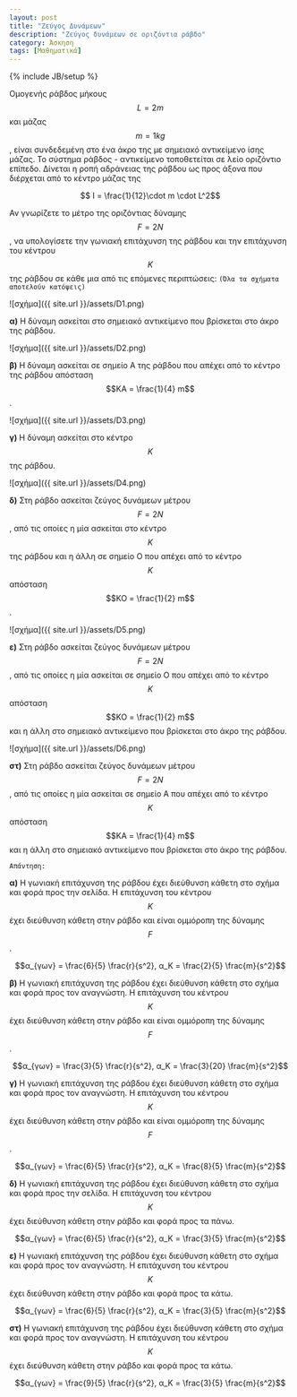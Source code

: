 ```yaml
---
layout: post
title: "Ζεύγος Δυνάμεων"
description: "Ζεύγος δυνάμεων σε οριζόντια ράβδο"
category: Άσκηση
tags: [Μαθηματικά]
---
```

{% include JB/setup %}

Ομογενής ράβδος μήκους $$L = 2m$$ και μάζας $$m = 1kg$$, είναι συνδεδεμένη στο ένα άκρο της με σημειακό αντικείμενο ίσης μάζας. Το σύστημα ράβδος - αντικείμενο τοποθετείται σε λείο οριζόντιο επίπεδο. Δίνεται η ροπή αδράνειας της ράβδου ως προς άξονα που διέρχεται από το κέντρο μάζας της

$$ Ι = \frac{1}{12}\cdot m \cdot L^2$$


Αν γνωρίζετε το μέτρο της οριζόντιας δύναμης $$F = 2N$$, να υπολογίσετε την γωνιακή επιτάχυνση της ράβδου και την επιτάχυνση του κέντρου $$Κ$$ της ράβδου σε κάθε μια από τις επόμενες περιπτώσεις:
`(Όλα τα σχήματα αποτελούν κατόψεις)`

![σχήμα]({{ site.url }}/assets/D1.png) 

**α)** H δύναμη ασκείται στο σημειακό αντικείμενο που βρίσκεται στο άκρο της ράβδου.

![σχήμα]({{ site.url }}/assets/D2.png) 

**β)** Η δύναμη ασκείται σε σημείο Α της ράβδου που απέχει από το κέντρο της ράβδου απόσταση $$ΚΑ = \frac{1}{4} m$$.

![σχήμα]({{ site.url }}/assets/D3.png) 

**γ)** H δύναμη ασκείται στο κέντρο $$Κ$$ της ράβδου.

![σχήμα]({{ site.url }}/assets/D4.png) 

**δ)** Στη ράβδο ασκείται ζεύγος δυνάμεων μέτρου $$F = 2N$$, από τις οποίες η μία ασκείται στο κέντρο $$Κ$$ της ράβδου και η άλλη σε σημείο Ο που απέχει από το κέντρο $$Κ$$ απόσταση $$ΚΟ = \frac{1}{2} m$$.

![σχήμα]({{ site.url }}/assets/D5.png) 

**ε)** Στη ράβδο ασκείται ζεύγος δυνάμεων μέτρου $$F = 2N$$, από τις οποίες η μία ασκείται σε σημείο Ο που απέχει από το κέντρο $$Κ$$ απόσταση $$ΚΟ = \frac{1}{2} m$$ και η άλλη στο σημειακό αντικείμενο που βρίσκεται στο άκρο της ράβδου.

![σχήμα]({{ site.url }}/assets/D6.png) 

**στ)** Στη ράβδο ασκείται ζεύγος δυνάμεων μέτρου $$F = 2N$$, από τις οποίες η μία ασκείται σε σημείο Α που απέχει από το κέντρο $$Κ$$ απόσταση $$ΚΑ = \frac{1}{4} m$$ και η άλλη στο σημειακό αντικείμενο που βρίσκεται στο άκρο της ράβδου.



`Απάντηση:`


**α)** Η γωνιακή επιτάχυνση της ράβδου έχει διεύθυνση κάθετη στο σχήμα και φορά προς την σελίδα. Η επιτάχυνση του κέντρου $$Κ$$ έχει διεύθυνση κάθετη στην ράβδο και είναι ομμόροπη της δύναμης $$F$$.

$$α_{γων} = \frac{6}{5} \frac{r}{s^2}, α_Κ = \frac{2}{5} \frac{m}{s^2}$$

**β)** Η γωνιακή επιτάχυνση της ράβδου έχει διεύθυνση κάθετη στο σχήμα και φορά προς τον αναγνώστη. Η επιτάχυνση του κέντρου $$Κ$$ έχει διεύθυνση κάθετη στην ράβδο και είναι ομμόροπη της δύναμης $$F$$.

$$α_{γων} = \frac{3}{5} \frac{r}{s^2}, α_Κ = \frac{3}{20} \frac{m}{s^2}$$


**γ)** Η γωνιακή επιτάχυνση της ράβδου έχει διεύθυνση κάθετη στο σχήμα και φορά προς τον αναγνώστη. Η επιτάχυνση του κέντρου $$Κ$$ έχει διεύθυνση κάθετη στην ράβδο και είναι ομμόροπη της δύναμης $$F$$.

$$α_{γων} = \frac{6}{5} \frac{r}{s^2}, α_Κ = \frac{8}{5} \frac{m}{s^2}$$


**δ)** Η γωνιακή επιτάχυνση της ράβδου έχει διεύθυνση κάθετη στο σχήμα και φορά προς την σελίδα. Η επιτάχυνση του κέντρου $$Κ$$ έχει διεύθυνση κάθετη στην ράβδο και φορά προς τα πάνω.

$$α_{γων} = \frac{6}{5} \frac{r}{s^2}, α_Κ = \frac{3}{5} \frac{m}{s^2}$$

**ε)** Η γωνιακή επιτάχυνση της ράβδου έχει διεύθυνση κάθετη στο σχήμα και φορά προς τον αναγνώστη. Η επιτάχυνση του κέντρου $$Κ$$ έχει διεύθυνση κάθετη στην ράβδο και φορά προς τα κάτω.

$$α_{γων} = \frac{6}{5} \frac{r}{s^2}, α_Κ = \frac{3}{5} \frac{m}{s^2}$$

**στ)** Η γωνιακή επιτάχυνση της ράβδου έχει διεύθυνση κάθετη στο σχήμα και φορά προς τον αναγνώστη. Η επιτάχυνση του κέντρου $$Κ$$ έχει διεύθυνση κάθετη στην ράβδο και φορά προς τα κάτω.

$$α_{γων} = \frac{9}{5} \frac{r}{s^2}, α_Κ = \frac{3}{5} \frac{m}{s^2}$$
